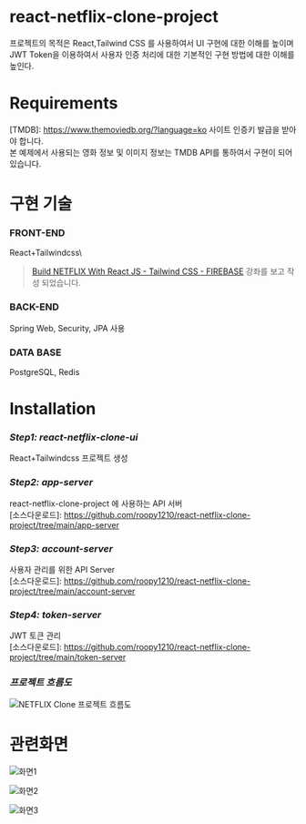 # react-netflix-clone-project

프로젝트의 목적은 React,Tailwind CSS 를 사용하여서 UI 구현에 대한 이해를 높이며\
JWT Token을 이용하여서 사용자 인증 처리에 대한 기본적인 구현 방법에 대한 이해를 높인다.

# Requirements
[TMDB]: https://www.themoviedb.org/?language=ko 사이트 인증키 발급을 받아야 합니다.\
본 예제에서 사용되는 영화 정보 및 이미지 정보는 TMDB API를 통하여서 구현이 되어있습니다.

# 구현 기술
### **FRONT-END**
React+Tailwindcss\
>[Build NETFLIX With React JS - Tailwind CSS - FIREBASE](https://www.youtube.com/watch?v=ATz8wg6sg30) 강좌를 보고 작성 되었습니다.

### **BACK-END**
Spring Web, Security, JPA 사용

### **DATA BASE**
PostgreSQL, Redis

# Installation
### *Step1: react-netflix-clone-ui*
React+Tailwindcss 프로젝트 생성

### *Step2: app-server*
react-netflix-clone-project 에 사용하는 API 서버\
[소스다운로드]: https://github.com/roopy1210/react-netflix-clone-project/tree/main/app-server

### *Step3: account-server*
사용자 관리를 위한 API Server\
[소스다운로드]: https://github.com/roopy1210/react-netflix-clone-project/tree/main/account-server

### *Step4: token-server*
JWT 토큰 관리\
[소스다운로드]: https://github.com/roopy1210/react-netflix-clone-project/tree/main/token-server

### *프로젝트 흐름도*
![NETFLIX Clone 프로젝트 흐름도](https://user-images.githubusercontent.com/39702082/209175595-f845c264-48d4-468e-a7fb-06dcbec9151f.PNG)

# 관련화면

![화면1](https://user-images.githubusercontent.com/39702082/209175639-8c0cd295-0438-4fd0-a898-df9af6bda497.PNG)


![화면2](https://user-images.githubusercontent.com/39702082/209175658-4e332a1e-0c10-4fc0-9c9a-738e15095901.PNG)


![화면3](https://user-images.githubusercontent.com/39702082/209175673-eacb6961-ce64-40c3-859d-1bd95041eb76.PNG)
